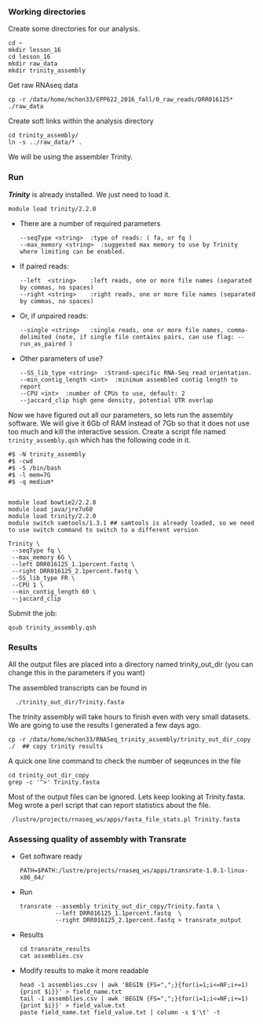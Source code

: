 ### Working directories

Create some directories for our analysis.

```{php}
cd ~
mkdir lesson_16
cd lesson_16
mkdir raw_data
mkdir trinity_assembly
```

Get raw RNAseq data

```{php}
cp -r /data/home/mchen33/EPP622_2016_fall/0_raw_reads/DRR016125* ./raw_data
```

Create soft links within the analysis directory

```{php}
cd trinity_assembly/
ln -s ../raw_data/* .
```

We will be using the assembler Trinity.


### Run

__*Trinity*__ is already installed. We just need to load it.

```{php}
module load trinity/2.2.0
```

* There are a number of required parameters
  
  ```{php}
  --seqType <string>  :type of reads: ( fa, or fq )
  --max_memory <string>  :suggested max memory to use by Trinity where limiting can be enabled.
  ```

* If paired reads:
  
  ```{php}
  --left  <string>    :left reads, one or more file names (separated by commas, no spaces)
  --right <string>    :right reads, one or more file names (separated by commas, no spaces)
  ```

* Or, if unpaired reads:
  
  ```{php}
  --single <string>   :single reads, one or more file names, comma-delimited (note, if single file contains pairs, can use flag: --run_as_paired )
  ```


* Other parameters of use?
  
  ```{php}
  --SS_lib_type <string>  :Strand-specific RNA-Seq read orientation.
  --min_contig_length <int>  :minimum assembled contig length to report
  --CPU <int>  :number of CPUs to use, default: 2
  --jaccard_clip high gene density, potential UTR overlap
  ```

Now we have figured out all our parameters, so lets run the assembly software. We will give it 6Gb of RAM instead of 7Gb so that it does not use too much and kill the interactive session. Create a script file named `trinity_assembly.qsh` which has the following code in it.

```{php}
#$ -N trinity_assembly
#$ -cwd
#$ -S /bin/bash
#$ -l mem=7G
#$ -q medium*


module load bowtie2/2.2.8
module load java/jre7u60 
module load trinity/2.2.0
module switch samtools/1.3.1 ## samtools is already loaded, so we need to use switch command to switch to a different version

Trinity \
 --seqType fq \
 --max_memory 6G \
 --left DRR016125_1.1percent.fastq \
 --right DRR016125_2.1percent.fastq \
 --SS_lib_type FR \
 --CPU 1 \
 --min_contig_length 60 \
 --jaccard_clip
```

Submit the job:

```{php}
qsub trinity_assembly.qsh
```

### Results

All the output files are placed into a directory named trinity_out_dir (you can change this in the parameters if you want)

The assembled transcripts can be found in

```{php}
  ./trinity_out_dir/Trinity.fasta
```

The trinity assembly will take hours to finish even with very small datasets. We are going to use the results I generated a few days ago.

```{php}
cp -r /data/home/mchen33/RNASeq_trinity_assembly/trinity_out_dir_copy ./  ## copy trinity results
```

A quick one line command to check the number of seqeunces in the file

```{php}
cd trinity_out_dir_copy
grep -c '^>' Trinity.fasta
```

Most of the output files can be ignored. Lets keep looking at Trinity.fasta. Meg wrote a perl script that can report statistics about the file.

```{php}
 /lustre/projects/rnaseq_ws/apps/fasta_file_stats.pl Trinity.fasta
```

### Assessing quality of assembly with Transrate

* Get software ready

  ```{php}
  PATH=$PATH:/lustre/projects/rnaseq_ws/apps/transrate-1.0.1-linux-x86_64/
  ```

  
* Run
  
  ```{php}
  transrate --assembly trinity_out_dir_copy/Trinity.fasta \
            --left DRR016125_1.1percent.fastq  \
            --right DRR016125_2.1percent.fastq > transrate_output
  ```
  
* Results

  ```{php}
  cd transrate_results
  cat assemblies.csv
  ```
  
* Modify results to make it more readable

  ```{php}
  head -1 assemblies.csv | awk 'BEGIN {FS=",";}{for(i=1;i<=NF;i+=1){print $i}}' > field_name.txt
  tail -1 assemblies.csv | awk 'BEGIN {FS=",";}{for(i=1;i<=NF;i+=1){print $i}}' > field_value.txt
  paste field_name.txt field_value.txt | column -s $'\t' -t
  ```

